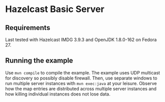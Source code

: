 # Hazelcast Basic Server

## Requirements

Last tested with Hazelcast IMDG 3.9.3 and OpenJDK 1.8.0-162 on Fedora 27.

## Running the example

Use `mvn compile` to compile the example.
The example uses UDP multicast for discovery so possibly disable firewall.
Then, use separate windows to run multiple server instances with `mvn exec:java` at your leisure.
Observe how the map entries are distributed across multiple server instances and how killing individual instances does not lose data.
